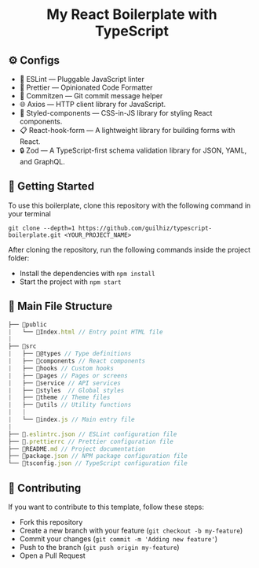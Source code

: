 <h1 align="center">My React Boilerplate with TypeScript</h1>


## :gear: Configs

- :wrench: ESLint — Pluggable JavaScript linter
- :art: Prettier — Opinionated Code Formatter
- :pencil: Commitzen — Git commit message helper
- :globe_with_meridians: Axios — HTTP client library for JavaScript.
- :nail_care: Styled-components — CSS-in-JS library for styling React components.
- :clipboard: React-hook-form — A lightweight library for building forms with React.
- :lock: Zod — A TypeScript-first schema validation library for JSON, YAML, and GraphQL.

## :rocket: Getting Started

To use this boilerplate, clone this repository with the following command in your terminal

```shel
git clone --depth=1 https://github.com/guilhiz/typescript-boilerplate.git <YOUR_PROJECT_NAME>
```

After cloning the repository, run the following commands inside the project folder:
- Install the dependencies with `npm install`
- Start the project with `npm start`

## :file_folder: Main File Structure

```js
├── 📁public  
|   └── 📄Index.html // Entry point HTML file 
|
├── 📁src
|   ├── 📁@types // Type definitions
|   ├── 📁components // React components
|   ├── 📁hooks // Custom hooks
|   ├── 📁pages // Pages or screens
|   ├── 📁service // API services
|   ├── 📁styles  // Global styles
|   ├── 📁theme // Theme files
|   ├── 📁utils // Utility functions
|   | 
|   └── 📄index.js // Main entry file
|
├── 📄.eslintrc.json // ESLint configuration file
├── 📄.prettierrc // Prettier configuration file
├── 📄README.md // Project documentation
├── 📄package.json // NPM package configuration file
└── 📄tsconfig.json // TypeScript configuration file

```

## :handshake: Contributing

If you want to contribute to this template, follow these steps:

- Fork this repository
- Create a new branch with your feature (`git checkout -b my-feature`)
- Commit your changes (`git commit -m 'Adding new feature'`)
- Push to the branch (`git push origin my-feature`)
- Open a Pull Request
